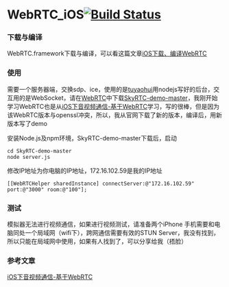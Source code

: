 # WebRTC_iOS[![Build Status](https://travis-ci.org/MFJun/WebRTC_iOS.svg?branch=master)](https://travis-ci.org/MFJun/WebRTC_iOS)

### 下载与编译
WebRTC.framework下载与编译，可以看这篇文章[iOS下载、编译WebRTC](http://www.jianshu.com/p/64bd7f5b18b1)

### 使用

需要一个服务器端，交换sdp、ice，使用的是[tuyaohui](https://github.com/tuyaohui)用nodejs写好的后台，交互用的是WebSocket，请在[WebRTC](https://github.com/tuyaohui/WebRTC_iOS)中下载[SkyRTC-demo-master](https://github.com/tuyaohui/WebRTC_iOS/tree/master/iOS下音视频通信的实现-基于WebRTC/Server%26WebClient)，我刚开始学习WebRTC也是从[iOS下音视频通信-基于WebRTC](http://www.jianshu.com/p/c49da1d93df4)学习，写的很棒，但是因为该WebRTC版本与openssl冲突，所以，我从官网下载了新的版本，编译后，用新版本写了demo

安装Node.js及npm环境，SkyRTC-demo-master下载后，启动
```
cd SkyRTC-demo-master
node server.js
```

修改IP地址为你电脑的IP地址，172.16.102.59是我的IP地址
```
[[WebRTCHelper sharedInstance] connectServer:@"172.16.102.59" port:@"3000" room:@"100"];
```

### 测试

模拟器无法进行视频通信，如果进行视频测试，请准备两个iPhone
手机需要和电脑同处一个局域网（wifi下），跨网通信需要有效的STUN Server，我没有找到，所以只能在局域网中使用，如果有人找到了，可以分享给我（捂脸）

### 参考文章
[iOS下音视频通信-基于WebRTC](http://www.jianshu.com/p/c49da1d93df4)

